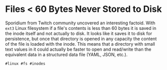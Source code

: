 # Files < 60 Bytes Never Stored to Disk

Sporidium from Twitch community uncovered an interesting factoid. With
`ext3` Linux filesystem if a file's contents is less than 60 bytes it is
saved in the inode itself and not actually to disk. It looks like it
saves it to disk for persistence, but once that directory is opened in
any capacity the content of the file is loaded with the inode. This
means that a directory with small text values in it could actually be
faster to open and read/write than the equivalent data in a structured
data file (YAML, JSON, etc.).

    #linux #fs #inodes
